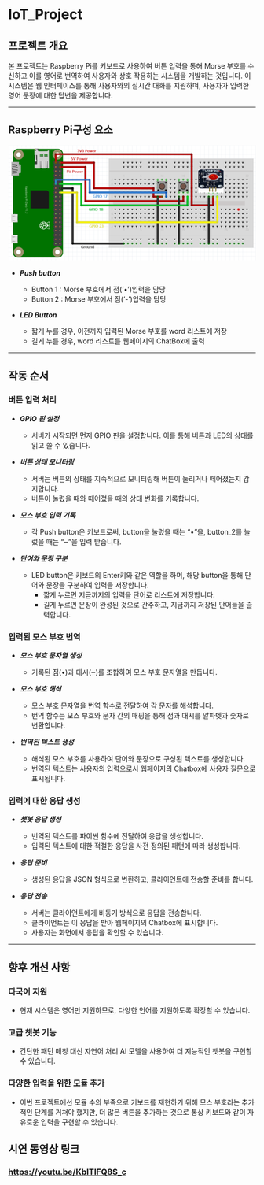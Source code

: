 # IoT_Project

## 프로젝트 개요
본 프로젝트는 Raspberry Pi를 키보드로 사용하여 버튼 입력을 통해 Morse 부호를 수신하고 이를 영어로 번역하여 사용자와 상호 작용하는 시스템을 개발하는 것입니다. 이 시스템은 웹 인터페이스를 통해 사용자와의 실시간 대화를 지원하며, 사용자가 입력한 영어 문장에 대한 답변을 제공합니다.

- - -

## Raspberry Pi구성 요소
<img src = "/img/diagram.png">

+ ***Push button***
  + Button 1 : Morse 부호에서 점(‘•’)입력을 담당
  + Button 2 : Morse 부호에서 점(‘-’)입력을 담당

+ ***LED Button***
  + 짧게 누를 경우, 이전까지 입력된 Morse 부호를 word 리스트에 저장
  + 길게 누를 경우, word 리스트를 웹페이지의 ChatBox에 출력
 
- - -

## 작동 순서

### 버튼 입력 처리

+ ***GPIO 핀 설정***
  + 서버가 시작되면 먼저 GPIO 핀을 설정합니다. 이를 통해 버튼과 LED의 상태를 읽고 쓸 수 있습니다.
    
+ ***버튼 상태 모니터링***
  + 서버는 버튼의 상태를 지속적으로 모니터링해 버튼이 눌리거나 떼어졌는지 감지합니다.
  + 버튼이 눌렸을 때와 떼어졌을 때의 상태 변화를 기록합니다.
    
+ ***모스 부호 입력 기록***
  + 각 Push button은 키보드로써, button을 눌렀을 때는 “•”을, button_2를 눌렀을 때는 “‒”을 입력 받습니다.
    
+ ***단어와 문장 구분***
  + LED button은 키보드의 Enter키와 같은 역할을 하며, 해당 button을 통해 단어와 문장을 구분하여 입력을 저장합니다.
    + 짧게 누르면 지금까지의 입력을 단어로 리스트에 저장합니다.
    + 길게 누르면 문장이 완성된 것으로 간주하고, 지금까지 저장된 단어들을 출력합니다.

### 입력된 모스 부호 번역

+ ***모스 부호 문자열 생성***
  + 기록된 점(•)과 대시(‒)를 조합하여 모스 부호 문자열을 만듭니다.
    
+ ***모스 부호 해석***
  + 모스 부호 문자열을 번역 함수로 전달하여 각 문자를 해석합니다.
  + 번역 함수는 모스 부호와 문자 간의 매핑을 통해 점과 대시를 알파벳과 숫자로 변환합니다.
    
+ ***번역된 텍스트 생성***
  + 해석된 모스 부호를 사용하여 단어와 문장으로 구성된 텍스트를 생성합니다.
  + 번역된 텍스트는 사용자의 입력으로서 웹페이지의 Chatbox에 사용자 질문으로 표시됩니다.
    
### 입력에 대한 응답 생성

+ ***챗봇 응답 생성***
  + 번역된 텍스트를 파이썬 함수에 전달하여 응답을 생성합니다.
  + 입력된 텍스트에 대한 적절한 응답을 사전 정의된 패턴에 따라 생성합니다.

    
+ ***응답 준비***
  + 생성된 응답을 JSON 형식으로 변환하고, 클라이언트에 전송할 준비를 합니다.
    
+ ***응답 전송***
  + 서버는 클라이언트에게 비동기 방식으로 응답을 전송합니다.
  + 클라이언트는 이 응답을 받아 웹페이지의 Chatbox에 표시합니다.
  + 사용자는 화면에서 응답을 확인할 수 있습니다.

- - -

## 향후 개선 사항

### 다국어 지원

+ 현재 시스템은 영어만 지원하므로, 다양한 언어를 지원하도록 확장할 수 있습니다.

### 고급 챗봇 기능

+ 간단한 패턴 매칭 대신 자연어 처리 AI 모델을 사용하여 더 지능적인 챗봇을 구현할 수 있습니다.

### 다양한 입력을 위한 모듈 추가

+ 이번 프로젝트에선 모듈 수의 부족으로 키보드를 재현하기 위해 모스 부호라는 추가적인 단계를 거쳐야 했지만, 더 많은 버튼을 추가하는 것으로 통상 키보드와 같이 자유로운 입력을 구현할 수 있습니다.


## 시연 동영상 링크
### https://youtu.be/KblTlFQ8S_c

